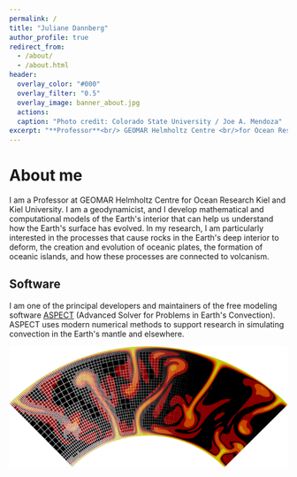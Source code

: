 ```yaml
---
permalink: /
title: "Juliane Dannberg"
author_profile: true
redirect_from: 
  - /about/
  - /about.html
header:
  overlay_color: "#000"
  overlay_filter: "0.5"
  overlay_image: banner_about.jpg
  actions:
  caption: "Photo credit: Colorado State University / Joe A. Mendoza"
excerpt: "**Professor**<br/> GEOMAR Helmholtz Centre <br/>for Ocean Research Kiel <br/>and CAU Kiel"
---
```


About me
======

I am a Professor at GEOMAR Helmholtz Centre for Ocean Research Kiel and Kiel University.
I am a geodynamicist, and I develop mathematical and computational models of the Earth's interior that can help us understand how the Earth's surface has evolved. In my research, I am particularly interested in the processes that cause rocks in the Earth's deep interior to deform, the creation and evolution of oceanic plates, the formation of oceanic islands, and how these processes are connected to volcanism.

Software
------
I am one of the principal developers and maintainers of the free modeling software [ASPECT](https://aspect.geodynamics.org) (Advanced Solver for
Problems in Earth's Convection). ASPECT uses modern numerical methods to support research in simulating convection in the Earth's mantle and elsewhere.

![ASPECT logo](../images/ASPECT_logo_small.png)

